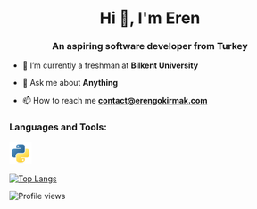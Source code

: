 <h1 align="center">Hi 👋, I'm Eren</h1>
<h3 align="center">An aspiring software developer from Turkey</h3>

- 🌱 I’m currently a freshman at <b>Bilkent University</b>

- 💬 Ask me about **Anything**

- 📫 How to reach me **contact@erengokirmak.com**

<h3 align="left">Languages and Tools:</h3>
<p align="left"> <a href="https://www.python.org" target="_blank" rel="noreferrer"> <img src="https://raw.githubusercontent.com/devicons/devicon/master/icons/python/python-original.svg" alt="python" width="40" height="40"/> </a> </p>

[![Top Langs](https://github-readme-stats.vercel.app/api/top-langs/?username=ErenGokirmak)](https://github.com/anuraghazra/github-readme-stats)

![Profile views](https://gpvc.arturio.dev/fallenr1very)
